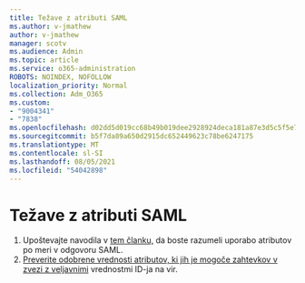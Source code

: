 ```yaml
---
title: Težave z atributi SAML
ms.author: v-jmathew
author: v-jmathew
manager: scotv
ms.audience: Admin
ms.topic: article
ms.service: o365-administration
ROBOTS: NOINDEX, NOFOLLOW
localization_priority: Normal
ms.collection: Adm_O365
ms.custom:
- "9004341"
- "7838"
ms.openlocfilehash: d02dd5d019cc68b49b019dee2928924deca181a87e3d5c5f5e7689a8eb5664e2
ms.sourcegitcommit: b5f7da89a650d2915dc652449623c78be6247175
ms.translationtype: MT
ms.contentlocale: sl-SI
ms.lasthandoff: 08/05/2021
ms.locfileid: "54042898"
---
```

# <a name="issues-with-saml-attributes"></a>Težave z atributi SAML

1. Upoštevajte navodila v [tem članku,](https://docs.microsoft.com/answers/questions/99054/how-to-use-custom-attributes-in-saml-response.html) da boste razumeli uporabo atributov po meri v odgovoru SAML.
2. [Preverite odobrene vrednosti atributov, ki jih je mogoče zahtevkov v zvezi z veljavnimi](https://docs.microsoft.com/azure/active-directory/develop/active-directory-claims-mapping#table-3-valid-id-values-per-source) vrednostmi ID-ja na vir.
